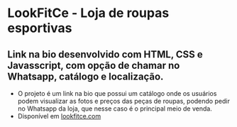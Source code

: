 # LookFitCe - Loja de roupas esportivas
## Link na bio desenvolvido com HTML, CSS e Javasscript, com opção de chamar no Whatsapp, catálogo e localização.
- O projeto é um link na bio que possui um catálogo onde os usuários podem visualizar as fotos e preços das peças de roupas, podendo pedir no Whatsapp da loja, que nesse caso é o principal meio de venda.
- Disponível em <a href="lookfitce.com">lookfitce.com</a>
